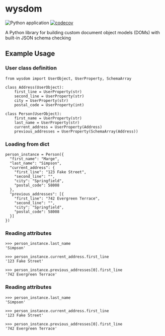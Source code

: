 # wysdom
![Python application](https://github.com/jetavator/wysdom/workflows/Python%20application/badge.svg) [![codecov](https://codecov.io/gh/jetavator/wysdom/branch/master/graph/badge.svg)](https://codecov.io/gh/jetavator/wysdom)

A Python library for building custom document object models (DOMs) with built-in JSON schema checking

## Example Usage

### User class definition

```
from wysdom import UserObject, UserProperty, SchemaArray

class Address(UserObject):
    first_line = UserProperty(str)
    second_line = UserProperty(str)
    city = UserProperty(str)
    postal_code = UserProperty(int)

class Person(UserObject):
    first_name = UserProperty(str)
    last_name = UserProperty(str)
    current_address = UserProperty(Address)
    previous_addresses = UserProperty(SchemaArray(Address))
```

### Loading from dict
```
person_instance = Person({
  "first_name": "Marge",
  "last_name": "Simpson",
  "current_address": {
    "first_line": "123 Fake Street",
    "second_line": "",
    "city": "Springfield",
    "postal_code": 58008
  },
  "previous_addresses": [{
    "first_line": "742 Evergreen Terrace",
    "second_line": "",
    "city": "Springfield",
    "postal_code": 58008
  }]
})
```

### Reading attributes
```
>>> person_instance.last_name
'Simpson'

>>> person_instance.current_address.first_line
'123 Fake Street'

>>> person_instance.previous_addresses[0].first_line
'742 Evergreen Terrace'
```

### Reading attributes
```
>>> person_instance.last_name
'Simpson'

>>> person_instance.current_address.first_line
'123 Fake Street'

>>> person_instance.previous_addresses[0].first_line
'742 Evergreen Terrace'
```
